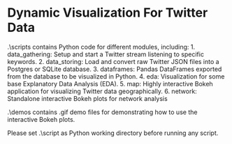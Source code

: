 # Dynamic Visualization For Twitter Data
.\scripts contains Python code for different modules, including:
    1. data_gathering:
        Setup and start a Twitter stream listening to specific keywords.
    2. data_storing:
        Load and convert raw Twitter JSON files into a Postgres or SQLite database.
    3. dataframes:
        Pandas DataFrames exported from the database to be visualized in Python.
    4. eda:
        Visualization for some base Explanatory Data Analysis (EDA).
    5. map:
        Highly interactive Bokeh application for visualizing Twitter data geographically.
    6. network:
        Standalone interactive Bokeh plots for network analysis
        
.\demos contains .gif demo files for demonstrating how to use the interactive Bokeh plots.

Please set .\script as Python working directory before running any script.

